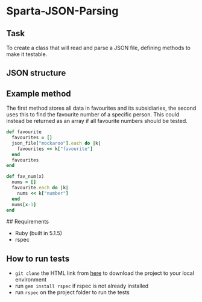 # Sparta-JSON-Parsing

## Task
To create a class that will read and parse a JSON file, defining methods to make it testable.

## JSON structure


## Example method
The first method stores all data in favourites and its subsidiaries, the second uses this to find the favourite number of a specific person. This could instead be returned as an array if all favourite numbers should be tested.
```ruby
def favourite
  favourites = []
  json_file["mockaroo"].each do |k|
    favourites << k["favourite"]
  end
  favourites
end

def fav_num(x)
  nums = []
  favourite.each do |k|
    nums << k["number"]
  end
  nums[x-1]
end
```

## Requirements
* Ruby (built in 5.1.5)
* rspec

## How to run tests
* `git clone` the HTML link from [here](https://github.com/MoRUddin/Sparta-JSON-Parsing) to download the project to your local environment
* run `gem install rspec` if rspec is not already installed
* run `rspec` on the project folder to run the tests
